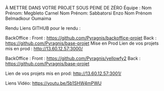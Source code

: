 À METTRE DANS VOTRE PROJET SOUS PEINE DE ZÉRO
Équipe :
Nom Prénom: Megbleto Carnel
Nom Prénom: Sabbatorsi Enzo
Nom Prénom  Belmadkour Oumaima


Rendu
Liens GITHUB pour le rendu :

BackOffice : 
Front :  https://github.com/Pyragnis/backoffice-projet
Back :   https://github.com/Pyragnis/base-projet
Mise en Prod
Lien de vos projets mis en prod :  http://13.60.12.57:3000/

BackOffice :
Front :  https://github.com/Pyragnis/yellowfy2
Back :   https://github.com/Pyragnis/base-projet

Lien de vos projets mis en prod: http://13.60.12.57:3001/

Liens Vidéo: https://youtu.be/5b1SHW4mPWU

